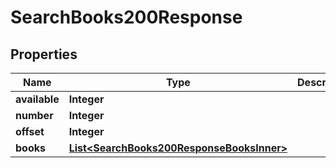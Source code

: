 

# SearchBooks200Response


## Properties

| Name | Type | Description | Notes |
|------------ | ------------- | ------------- | -------------|
|**available** | **Integer** |  |  [optional] |
|**number** | **Integer** |  |  [optional] |
|**offset** | **Integer** |  |  [optional] |
|**books** | [**List&lt;SearchBooks200ResponseBooksInner&gt;**](SearchBooks200ResponseBooksInner.md) |  |  [optional] |



